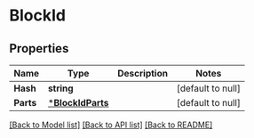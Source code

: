# BlockId

## Properties
Name | Type | Description | Notes
------------ | ------------- | ------------- | -------------
**Hash** | **string** |  | [default to null]
**Parts** | [***BlockIdParts**](BlockID_parts.md) |  | [default to null]

[[Back to Model list]](../README.md#documentation-for-models) [[Back to API list]](../README.md#documentation-for-api-endpoints) [[Back to README]](../README.md)

